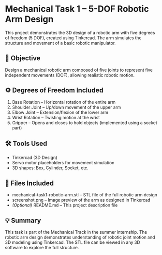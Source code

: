 # Mechanical Task 1 – 5-DOF Robotic Arm Design

This project demonstrates the 3D design of a robotic arm with five degrees of freedom (5 DOF), created using Tinkercad. The arm simulates the structure and movement of a basic robotic manipulator.

## 🧠 Objective
Design a mechanical robotic arm composed of five joints to represent five independent movements (DOF), allowing realistic robotic motion.

## ⚙️ Degrees of Freedom Included
1. Base Rotation – Horizontal rotation of the entire arm  
2. Shoulder Joint – Up/down movement of the upper arm  
3. Elbow Joint – Extension/flexion of the lower arm  
4. Wrist Rotation – Twisting motion at the wrist  
5. Gripper – Opens and closes to hold objects (implemented using a socket part)

## 🛠 Tools Used
- Tinkercad (3D Design)
- Servo motor placeholders for movement simulation
- 3D shapes: Box, Cylinder, Socket, etc.

## 📂 Files Included
- mechanical-task1-robotic-arm.stl – STL file of the full robotic arm design  
- screenshot.png – Image preview of the arm as designed in Tinkercad  
- *(Optional)* README.md – This project description file

## 💡 Summary
This task is part of the Mechanical Track in the summer internship. The robotic arm design demonstrates understanding of robotic joint motion and 3D modeling using Tinkercad. The STL file can be viewed in any 3D software to explore the full structure.
